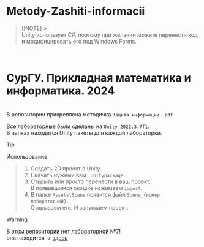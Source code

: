 # Metody-Zashiti-informacii

> [!NOTE] > <br />Unity использует C#, поэтому при желании можете перенести код и модифицировать его под Windows Forms.

<br />

# СурГУ. Прикладная математика и информатика. 2024

<br /> В репозитории прикреплена методичка `Защита информации..pdf`

Все лабораторные были сделаны на `Unity 2022.3.7f1`.
<br />
В папках находятся Unity пакеты для каждой лабораторки.

> [!TIP]
> Использование:

> 1.  Создать 2D проект в Unity.
> 2.  Скачать нужный вам `.unitypackage`.
> 3.  Открыть или просто перенести в ваш проект.
>     <br /> В появившимся окошке нажимаем `import`.
> 4.  В папке `Assets\Scene` появится файл `Scene_{номер лабораторной}`.
>     <br />Открываем его. И запускаем проект.

> [!WARNING]
> В этом репозитории нет лабораторной №7!
> <br /> она находится -> [здесь](https://github.com/SnikersFeed/Local-Messanger)

